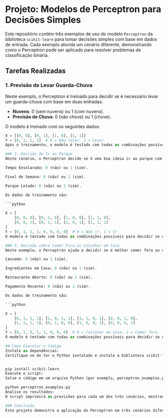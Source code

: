 # Projeto: Modelos de Perceptron para Decisões Simples

Este repositório contém três exemplos de uso do modelo `Perceptron` da biblioteca `scikit-learn` para tomar decisões simples com base em dados de entrada. Cada exemplo aborda um cenário diferente, demonstrando como o Perceptron pode ser aplicado para resolver problemas de classificação binária.

## Tarefas Realizadas

### 1. Previsão de Levar Guarda-Chuva

Neste exemplo, o Perceptron é treinado para decidir se é necessário levar um guarda-chuva com base em duas entradas:
- **Nuvens**: 0 (sem nuvens) ou 1 (com nuvens).
- **Previsão de Chuva**: 0 (não chove) ou 1 (chove).

O modelo é treinado com os seguintes dados:

```python
X = [[0, 0], [0, 1], [1, 0], [1, 1]]
Y = [0, 1, 1, 1]  # 0 = Não levar, 1 = Levar
Após o treinamento, o modelo é testado com todas as combinações possíveis de entradas para prever se é necessário levar o guarda-chuva.

### 2. Decisão de Ir ao Parque
Neste cenário, o Perceptron decide se é uma boa ideia ir ao parque com base em três fatores:

Tempo Ensolarado: 0 (não) ou 1 (sim).

Final de Semana: 0 (não) ou 1 (sim).

Parque Lotado: 0 (não) ou 1 (sim).

Os dados de treinamento são:

```python

X = [
    [0, 0, 0], [0, 1, 0], [1, 0, 0], [1, 1, 0],
    [0, 0, 1], [0, 1, 1], [1, 0, 1], [1, 1, 1]
]
Y = [0, 1, 1, 1, 0, 0, 0, 0]  # 0 = Não ir, 1 = Ir
O modelo é testado com todas as combinações possíveis para decidir se é recomendável ir ao parque.

### 3. Decisão sobre Comer Fora ou Cozinhar em Casa
Neste exemplo, o Perceptron ajuda a decidir se é melhor comer fora ou cozinhar em casa com base em quatro fatores:

Cansado: 0 (não) ou 1 (sim).

Ingredientes em Casa: 0 (não) ou 1 (sim).

Restaurante Aberto: 0 (não) ou 1 (sim).

Pagamento Recente: 0 (não) ou 1 (sim).

Os dados de treinamento são:

```python

X = [
    [0, 1, 1, 1], [1, 0, 1, 1], [1, 1, 0, 1], [0, 0, 1, 0],
    [1, 1, 1, 1], [0, 1, 0, 0], [1, 0, 0, 1], [0, 0, 0, 1]
]
Y = [0, 1, 0, 1, 1, 0, 0, 0]  # 0 = Cozinhar em casa, 1 = Comer fora
O modelo é testado com todas as combinações possíveis para decidir se é melhor comer fora ou cozinhar em casa.

## Como Executar o Código
Instale as dependências:
Certifique-se de ter o Python instalado e instale a biblioteca scikit-learn com o comando:


pip install scikit-learn
Execute o script:
Salve o código em um arquivo Python (por exemplo, perceptron_examples.py) e execute-o:

python perceptron_examples.py
Analise os resultados:
O script imprimirá as previsões para cada um dos três cenários, mostrando como o Perceptron toma decisões com base nos dados fornecidos.

### Conclusão
Este projeto demonstra a aplicação do Perceptron em três cenários diferentes, mostrando como modelos simples de aprendizado de máquina podem ser usados para tomar decisões binárias com base em dados de entrada. Cada exemplo ilustra a flexibilidade e a utilidade do Perceptron em problemas de classificação.
